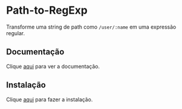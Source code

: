 # Path-to-RegExp

Transforme uma string de path como `/user/:name` em uma expressão regular.

## Documentação

Clique [aqui](https://github.com/pillarjs/path-to-regexp) para ver a documentação.

## Instalação

Clique [aqui](https://www.npmjs.com/package/path-to-regexp) para fazer a instalação.
